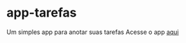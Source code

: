 # app-tarefas
 Um simples app para anotar suas tarefas
Acesse o app [aqui](https://olracode.github.io/app-tarefas/)
